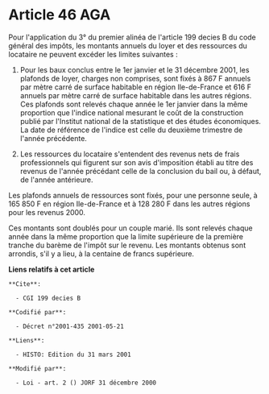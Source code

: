 # Article 46 AGA

Pour l'application du 3° du premier alinéa de l'article 199 decies B du code général des impôts, les montants annuels du
loyer et des ressources du locataire ne peuvent excéder les limites suivantes :

1. Pour les baux conclus entre le 1er janvier et le 31 décembre 2001, les plafonds de loyer, charges non comprises, sont
fixés à 867 F annuels par mètre carré de surface habitable en région Ile-de-France et 616 F annuels par mètre carré de
surface habitable dans les autres régions. Ces plafonds sont relevés chaque année le 1er janvier dans la même proportion que
l'indice national mesurant le coût de la construction publié par l'Institut national de la statistique et des études
économiques. La date de référence de l'indice est celle du deuxième trimestre de l'année précédente.

2. Les ressources du locataire s'entendent des revenus nets de frais professionnels qui figurent sur son avis d'imposition
établi au titre des revenus de l'année précédant celle de la conclusion du bail ou, à défaut, de l'année antérieure.

Les plafonds annuels de ressources sont fixés, pour une personne seule, à 165 850 F en région Ile-de-France et à 128 280 F
dans les autres régions pour les revenus 2000.

Ces montants sont doublés pour un couple marié. Ils sont relevés chaque année dans la même proportion que la limite
supérieure de la première tranche du barème de l'impôt sur le revenu. Les montants obtenus sont arrondis, s'il y a lieu, à la
centaine de francs supérieure.

**Liens relatifs à cet article**

	**Cite**:

	  - CGI 199 decies B

	**Codifié par**:

	  - Décret n°2001-435 2001-05-21

	**Liens**:

	  - HISTO: Edition du 31 mars 2001

	**Modifié par**:

	  - Loi - art. 2 () JORF 31 décembre 2000
